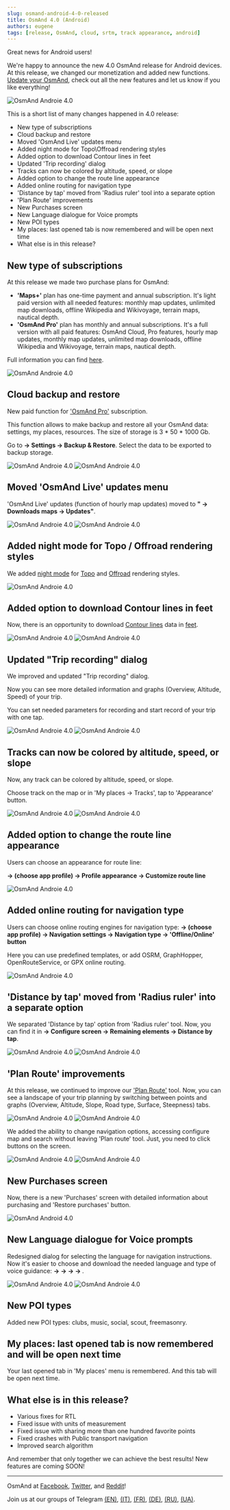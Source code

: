 ```yaml
---
slug: osmand-android-4-0-released
title: OsmAnd 4.0 (Android)
authors: eugene
tags: [release, OsmAnd, cloud, srtm, track appearance, android]
---
```


Great news for Android users!

We're happy to announce the new 4.0 OsmAnd release for Android devices. At this release, we changed our monetization and added new functions. [Update your OsmAnd](https://play.google.com/store/apps/details?id=net.osmand), check out all the new features and let us know if you like everything!

![OsmAnd Androie 4.0](./banner.png)

<!--truncate-->

This is a short list of many changes happened in 4.0 release:
* New type of subscriptions
* Cloud backup and restore
* Moved 'OsmAnd Live' updates menu
* Added night mode for Topo\Offroad rendering styles
* Added option to download Contour lines in feet
* Updated 'Trip recording' dialog
* Tracks can now be colored by altitude, speed, or slope
* Added option to change the route line appearance
* Added online routing for navigation type
* 'Distance by tap' moved from 'Radius ruler' tool into a separate option
* 'Plan Route' improvements
* New Purchases screen
* New Language dialogue for Voice prompts
* New POI types
* My places: last opened tab is now remembered and will be open next time
* What else is in this release?

## New type of subscriptions

At this release we made two purchase plans for OsmAnd:
* **'Maps+'** plan has one-time payment and annual subscription. It's light paid version with all needed features: monthly map updates, unlimited map downloads, offline Wikipedia and Wikivoyage, terrain maps, nautical depth.
* **'OsmAnd Pro'** plan has monthly and annual subscriptions. It's a full version with all paid features: OsmAnd Cloud, Pro features, hourly map updates, monthly map updates, unlimited map downloads, offline Wikipedia and Wikivoyage, terrain maps, nautical depth.

Full information you can find [here](https://docs.osmand.net/en/main@latest/osmand/purchases).

![OsmAnd Androie 4.0](./purchases_plan.png)

## Cloud backup and restore

New paid function for <a href="https://osmand.net/blog/osmand-android-4-0-released#monetization">'OsmAnd Pro'</a> subscription.

This function allows to make backup and restore all your OsmAnd data: settings, my places, resources. The size of storage is 3 * 50 * 1000 Gb.

Go to **<Translate android="yes" id="shared_string_menu" /> → Settings → Backup & Restore**. Select the data to be exported to backup storage.

![OsmAnd Androie 4.0](./backup_1.png) ![OsmAnd Androie 4.0](./backup_2.png)


## Moved 'OsmAnd Live' updates menu

'OsmAnd Live' updates (function of hourly map updates) moved to **"<Translate android="yes" id="shared_string_menu" /> → Downloads maps → Updates"**.

![OsmAnd Androie 4.0](./live_1.png) ![OsmAnd Androie 4.0](./live_2.png)


## Added night mode for Topo / Offroad rendering styles

We added <a href="https://docs.osmand.net/en/main@latest/osmand/map/vector-maps#map-mode">night mode</a> for <a href="https://docs.osmand.net/en/main@latest/osmand/map/vector-maps#topo">Topo</a> and <a href="https://docs.osmand.net/en/main@latest/osmand/map/vector-maps#offroad">Offroad</a> rendering styles.

![OsmAnd Androie 4.0](./topo.png)


## Added option to download Contour lines in feet

Now, there is an opportunity to download <a href="https://docs.osmand.net/en/main@latest/osmand/plugins/contour-lines#downloading-files">Contour lines</a> data in <a href="https://en.wikipedia.org/wiki/United_States_customary_units">feet</a>.


![OsmAnd Androie 4.0](./feet_cl_1.png) ![OsmAnd Androie 4.0](./feet_cl_2.png)


## Updated "Trip recording" dialog

We improved and updated "Trip recording" dialog.

Now you can see more detailed information and graphs (Overview, Altitude, Speed) of your trip.

You can set needed parameters for recording and start record of your trip with one tap.

![OsmAnd Androie 4.0](./record_1.png) ![OsmAnd Androie 4.0](./record_2.png)


## Tracks can now be colored by altitude, speed, or slope

Now, any track can be colored by altitude, speed, or slope.

Choose track on the map or in 'My places → Tracks', tap to 'Appearance' button.

![OsmAnd Androie 4.0](./speed.png) ![OsmAnd Androie 4.0](./altitude.png)


## Added option to change the route line appearance

Users can choose an appearance for route line:

**<Translate android="yes" id="shared_string_menu" /> → <Translate android="yes" id="configure_profile" /> (choose app profile) → Profile appearance → Customize route line**

![OsmAnd Androie 4.0](./route_line.png)

## Added online routing for navigation type

Users can choose online routing engines for navigation type:
**<Translate android="yes" id="shared_string_menu" /> → <Translate android="yes" id="configure_profile" /> (choose app profile) → Navigation settings → Navigation type → 'Offline/Online' button**

Here you can use predefined templates, or add OSRM, GraphHopper, OpenRouteService, or GPX online routing.

![OsmAnd Androie 4.0](./online_routing.png)


## 'Distance by tap' moved from 'Radius ruler' into a separate option

We separated 'Distance by tap' option from 'Radius ruler' tool.
Now, you can find it in **<Translate android="yes" id="shared_string_menu" /> → Configure screen → Remaining elements → Distance by tap**.

![OsmAnd Androie 4.0](./distance_by_tap_1.png) ![OsmAnd Androie 4.0](./distance_by_tap_2.png)


## 'Plan Route' improvements

At this release, we continued to improve our <a href="https://osmand.net/features/plan-route#pr-android">'Plan Route'</a> tool.
Now, you can see a landscape of your trip planning by switching between points and graphs (Overview, Altitude, Slope, Road type, Surface, Steepness) tabs.

![OsmAnd Androie 4.0](./plan_route_1.png) ![OsmAnd Androie 4.0](./plan_route_2.png)


We added the ability to change navigation options, accessing configure map and search without leaving 'Plan route' tool. Just, you need to click buttons on the screen.

![OsmAnd Androie 4.0](./plan_route_3.png) ![OsmAnd Androie 4.0](./plan_route_4.png)


## New Purchases screen

Now, there is a new 'Purchases' screen with detailed information about purchasing and 'Restore purchases' button.

![OsmAnd Android 4.0](./purchases_menu.png) 


## New Language dialogue for Voice prompts

Redesigned dialog for selecting the language for navigation instructions. Now it's easier to choose and download the needed language and type of voice guidance:
**<Translate android="yes" id="shared_string_menu" /> → <Translate android="yes" id="configure_profile" /> → <Translate android="yes" id="routing_settings_2" /> → <Translate android="yes" id="voice_announces" /> → <Translate android="yes" id="shared_string_language" />**.

![OsmAnd Androie 4.0](./voice_prompts_1.png) ![OsmAnd Androie 4.0](./voice_prompts_2.png) 


## New POI types

Added new POI types: clubs, music, social, scout, freemasonry.


## My places: last opened tab is now remembered and will be open next time

Your last opened tab in 'My places' menu is remembered. And this tab will be open next time.


## What else is in this release?

* Various fixes for RTL
* Fixed issue with units of measurement
* Fixed issue with sharing more than one hundred favorite points
* Fixed crashes with Public transport navigation
* Improved search algorithm 

And remember that only together we can achieve the best results!
New features are coming SOON!

____________________________ 

<p>OsmAnd at <a href="https://www.facebook.com/osmandapp/">Facebook</a>, <a href="https://www.twitter.com/osmandapp/">Twitter</a>, and <a href="https://www.reddit.com/r/OsmAnd/">Reddit</a>!</p>
<p>Join us at our groups of Telegram <a href="https://t.me/OsmAndMaps">(EN)</a>, <a href="https://t.me/itosmand">(IT)</a>,  <a href="https://t.me/frosmand">(FR)</a>, <a href="https://t.me/deosmand">(DE)</a>, <a href="https://t.me/ruosmand">(RU)</a>, <a href="https://t.me/uaosmand">(UA)</a>.</p>



<AndroidStore/>
